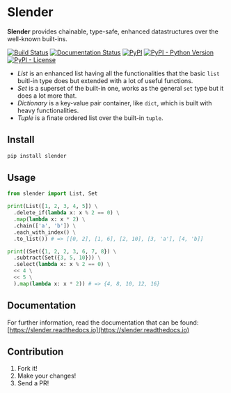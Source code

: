 # Slender 
  
**Slender** provides chainable, type-safe, enhanced datastructures over the well-known built-ins.


[![Build Status](https://travis-ci.org/torokmark/slender.svg?branch=master)](https://travis-ci.org/torokmark/slender)
[![Documentation Status](https://readthedocs.org/projects/slender/badge/?version=latest)](https://slender.readthedocs.io/en/latest/?badge=latest)
[![PyPI](https://img.shields.io/pypi/v/slender.svg?color=blue)](https://pypi.org/project/slender/)
[![PyPI - Python Version](https://img.shields.io/pypi/pyversions/slender.svg)](https://github.com/torokmark/slender)
[![PyPI - License](https://img.shields.io/github/license/torokmark/slender)](https://github.com/torokmark/slender/blob/master/LICENSE.md)


* *List* is an enhanced list having all the functionalities that the basic
  `list` buitl-in type does but extended with a lot of useful functions.
* *Set* is a superset of the built-in one, works as the general `set` type but it does a lot more
  that.
* *Dictionary* is a key-value pair container, like `dict`, which is built with heavy functionalities.
* *Tuple* is a finate ordered list over the built-in `tuple`.

## Install 

```sh
pip install slender 
```

## Usage 

```python
from slender import List, Set

print(List([1, 2, 3, 4, 5]) \
  .delete_if(lambda x: x % 2 == 0) \
  .map(lambda x: x * 2) \
  .chain(['a', 'b']) \
  .each_with_index() \
  .to_list()) # => [[0, 2], [1, 6], [2, 10], [3, 'a'], [4, 'b]]

print((Set({1, 2, 2, 3, 6, 7, 8}) \
  .subtract(Set({3, 5, 10})) \
  .select(lambda x: x % 2 == 0) \
  << 4 \
  << 5 \
  ).map(lambda x: x * 2)) # => {4, 8, 10, 12, 16}
```

## Documentation

For further information, read the documentation that can be found: 
[https://slender.readthedocs.io](https://slender.readthedocs.io)


## Contribution

1. Fork it!
2. Make your changes!
3. Send a PR!



